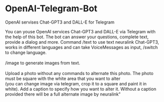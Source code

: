 # OpenAI-Telegram-Bot
OpenAI servises Chat-GPT3 and DALL-E for Telegram

You can youse OpenAI services Chat-GPT3 and DALL-E via Telegram with the help of this bot. The bot can answer your questions, complete text, provide a dialog and more. Command /text to use text neuralink Chat-GPT3, works in different languages and can take VoiceMessages as input, /switch to change language.<br><br>
/image to generate images from text.<br><br>
Upload a photo without any commands to alternate this photo. The photo must be square with the white area that you want to alter <br>(you can change image via telegram, crop it to a square and paint it in white). Add a caption to specify how you want to alter it. 
Without a caption provided there will be a full alternate image by neuralink"
